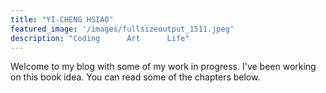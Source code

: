 ```yaml
---
title: "YI-CHENG HSIAO"
featured_image: '/images/fullsizeoutput_1511.jpeg'
description: "Coding      Art      Life"
---
```

Welcome to my blog with some of my work in progress. I've been working on this book idea. You can read some of the chapters below.
